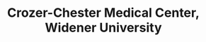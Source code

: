 ---
layout: repo
title: "Crozer-Chester Medical Center, Widener University"
id: 13340
permalink: repos/13340/
---